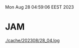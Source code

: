 Mon Aug 28 04:59:06 EEST 2023
# JAM
<a href='./cache/202308/28_04.log'>./cache/202308/28_04.log</a>
